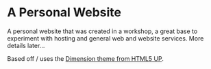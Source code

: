 A Personal Website 
========================

A personal website that was created in a workshop, a great base to experiment with hosting and general web and website services. More details later... 

Based off / uses the [Dimension theme from HTML5 UP](https://html5up.net/dimension).
